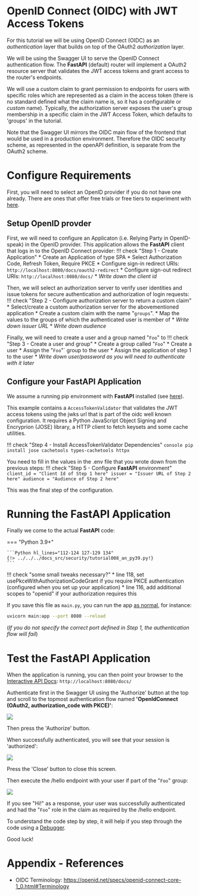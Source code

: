 # OpenID Connect (OIDC) with JWT Access Tokens

For this tutorial we will be using OpenID Connect (OIDC) as an *authentication* layer that builds on top of the OAuth2 *authorization* layer.

We will be using the Swagger UI to serve the OpenID Connect authentication flow. The **FastAPI** (default) router will implement a OAuth2 resource server that validates the JWT access tokens and grant access to the router's endpoints.

We will use a custom claim to grant permission to endpoints for users with specific roles which are represented as a claim in the access token (there is no standard defined what the claim name is, so it has a configurable or *custom* name). Typically, the authorization server exposes the user's group membership in a specific claim in the JWT Access Token, which defaults to 'groups' in the tutorial.

Note that the Swagger UI mirrors the OIDC main flow of the frontend that would be used in a production environment. Therefore the OIDC security scheme, as represented in the openAPI definition, is separate from the OAuth2 scheme.

# Configure Requirements

First, you will need to select an OpenID provider if you do not have one already. There are ones that offer free trials or free tiers to experiment with [here](https://identitymanagementinstitute.org/identity-and-access-management-vendor-list/).


## Setup OpenID provder

First, we will need to configure an Applicaton (i.e. Relying Party in OpenID-speak) in the OpenID provider. This application allows the **FastAPI** client that logs in to the OpenID Connect provider:
!!! check "Step 1 - Create Application"
    * Create an Application of type SPA
    * Select Authorization Code, Refresh Token, Require PKCE
    * Configure sign-in redirect URIs: `http://localhost:8080/docs/oauth2-redirect`
    * Configure sign-out redirect URIs: `http://localhost:8080/docs/`
    * *Write down the client id*

Then, we will select an authorization server to verify user identities and issue tokens for secure authentication and authorization of login requests:
!!! check "Step 2 - Configure authorization server to return a custom claim"
    * Select/create a custom authorization server for the abovementioned application
    * Create a custom claim with the name "`groups`".
    * Map the values to the groups of which the authenticated user is member of
    * *Write down issuer URL*
    * *Write down audience*

Finally, we will need to create a user and a group named "`Foo`" to
!!! check "Step 3 - Create a user and group"
    * Create a group called "`Foo`"
    * Create a user
    * Assign the "`Foo`"` group to the user
    * Assign the application of step 1 to the user
    * *Write down user/password as you will need to authenticate with it later*

## Configure your **FastAPI** Application

We assume a running pip environment with **FastAPI** installed (see [here](../../index.md#installation)).

This example contains a `AccessTokenValidator` that validates the JWT access tokens using the jwks url that is part of the oidc well known configuration. It requires a Python JavaScript Object Signing and Encryprion (JOSE) library, a HTTP client to fetch keysets and some cache utilities.


!!! check "Step 4 - Install AccessTokenValidator Dependencies"
    ```console
    pip install jose cachetools types-cachetools httpx
    ```

You need to fill in the values in the .env file that you wrote down from the previous steps:
!!! check "Step 5 - Configure **FastAPI** environment"
    ```
    client_id = "Client Id of Step 1 here"
    issuer = "Issuer URL of Step 2 here"
    audience = "Audience of Step 2 here"
    ```

This was the final step of the configuration.

# Running the **FastAPI** Application

Finally we come to the actual **FastAPI** code:

=== "Python 3.9+"

    ```Python hl_lines="112-124 127-129 134"
    {!> ../../../docs_src/security/tutorial008_an_py39.py!}
    ```

!!! check "some small tweaks necessary?"
    * line 118, set usePkceWithAuthorizationCodeGrant if you require PKCE authentication (configured when you set up your application)
    * line 116, add additional scopes to "openid" if your authorization requires this


If you save this file as `main.py`, you can run the app [as normal](../../index.md#run-it), for instance:
```bash
uvicorn main:app --port 8080 --reload
```
(*If you do not specify the correct port defined in Step 1, the authentication flow will fail*)


# Test the **FastAPI** Application

When the application is running, you can then point your browser to the [Interactive API Docs](../../index.md#interactive-api-docs):
`http://localhost:8080/docs/`

Authenticate first in the Swagger UI using the 'Authorize' button at the top and scroll to the topmost authentication flow named **'OpenIdConnect (OAuth2, authorization_code with PKCE)'**:

<img src="/img/tutorial/security/image13.png">

Then press the 'Authorize' button.

When successfully authenticated, you will see that your session is 'authorized':

<img src="/img/tutorial/security/image14.png">

Press the 'Close' button to close this screen.

Then execute the /hello endpoint with your user if part of the "`Foo`" group:

<img src="/img/tutorial/security/image15.png">

If you see "Hi!" as a response, your user was successfully authenticated and had the "`Foo`" role in the claim as required by the /hello endpoint.

To understand the code step by step, it will help if you step through the code using a [Debugger](../debugging.md#run-your-code-with-your-debugger).

Good luck!

# Appendix - References

* OIDC Terminology: https://openid.net/specs/openid-connect-core-1_0.html#Terminology
